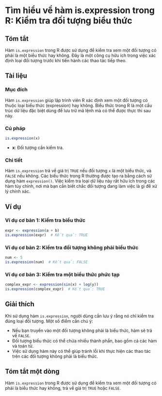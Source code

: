 <!--
Meta Description: # Tìm hiểu về hàm is.expression trong R: Kiểm tra đối tượng biểu thức ## Tóm tắt Hàm `is.expression` trong R được sử dụng để kiểm tra xem một đối tượn...
Meta Keywords: expression, đối, tượng, biểu, thức
-->

# Tìm hiểu về hàm is.expression trong R: Kiểm tra đối tượng biểu thức

## Tóm tắt
Hàm `is.expression` trong R được sử dụng để kiểm tra xem một đối tượng có phải là một biểu thức hay không. Đây là một công cụ hữu ích trong việc xác định loại đối tượng trước khi tiến hành các thao tác tiếp theo.

## Tài liệu
### Mục đích
Hàm `is.expression` giúp lập trình viên R xác định xem một đối tượng có thuộc loại biểu thức (expression) hay không. Biểu thức trong R là một cấu trúc dữ liệu đặc biệt dùng để lưu trữ mã lệnh mà có thể được thực thi sau này.

### Cú pháp
```R
is.expression(x)
```
- **x**: Đối tượng cần kiểm tra.

### Chi tiết
Hàm `is.expression` trả về giá trị `TRUE` nếu đối tượng `x` là một biểu thức, và `FALSE` nếu không. Các biểu thức trong R thường được tạo ra bằng cách sử dụng hàm `expression()`. Việc kiểm tra loại dữ liệu này rất hữu ích trong các hàm tùy chỉnh, nơi mà bạn cần biết chắc đối tượng đang làm việc là gì để xử lý chính xác.

## Ví dụ
### Ví dụ cơ bản 1: Kiểm tra biểu thức
```R
expr <- expression(a + b)
is.expression(expr)  # Kết quả: TRUE
```

### Ví dụ cơ bản 2: Kiểm tra đối tượng không phải biểu thức
```R
num <- 5
is.expression(num)  # Kết quả: FALSE
```

### Ví dụ cơ bản 3: Kiểm tra một biểu thức phức tạp
```R
complex_expr <- expression(sin(x) + log(y))
is.expression(complex_expr)  # Kết quả: TRUE
```

## Giải thích
Khi sử dụng hàm `is.expression`, người dùng cần lưu ý rằng nó chỉ kiểm tra đúng loại đối tượng. Một số điểm cần chú ý:
- Nếu bạn truyền vào một đối tượng không phải là biểu thức, hàm sẽ trả về `FALSE`.
- Đối tượng biểu thức có thể chứa nhiều thành phần, bao gồm cả các hàm và toán tử.
- Việc sử dụng hàm này có thể giúp tránh lỗi khi thực hiện các thao tác trên các đối tượng không phải là biểu thức.

## Tóm tắt một dòng
Hàm `is.expression` trong R được sử dụng để kiểm tra xem một đối tượng có phải là biểu thức hay không, trả về giá trị `TRUE` hoặc `FALSE`.